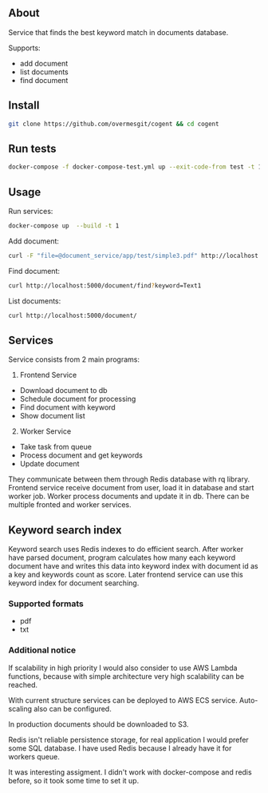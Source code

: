 ## About

Service that finds the best keyword match in documents database.

Supports:
* add document
* list documents
* find document

## Install
```bash
git clone https://github.com/overmesgit/cogent && cd cogent
```

## Run tests
```bash
docker-compose -f docker-compose-test.yml up --exit-code-from test -t 1 --build
```

## Usage
Run services:

```bash
docker-compose up  --build -t 1
```

Add document:

```bash
curl -F "file=@document_service/app/test/simple3.pdf" http://localhost:5000/document/add
```

Find document:

```bash
curl http://localhost:5000/document/find?keyword=Text1
```

List documents:

```bash
curl http://localhost:5000/document/
```

## Services
Service consists from 2 main programs:

1. Frontend Service

* Download document to db
* Schedule document for processing
* Find document with keyword
* Show document list

2. Worker Service

* Take task from queue
* Process document and get keywords
* Update document

They communicate between them through Redis database with rq library.
Frontend service receive document from user, load it in database and start 
worker job. Worker process documents and update it in db.
There can be multiple fronted and worker services.

## Keyword search index

Keyword search uses Redis indexes to do efficient search. 
After worker have parsed document, program calculates how many 
each keyword document have and writes this data into keyword index 
with document id as a key and keywords count as score.
Later frontend service can use this keyword index for document
searching.

### Supported formats

* pdf
* txt

### Additional notice

If scalability in high priority I would also consider to use AWS Lambda functions,
because with simple architecture very high scalability can be reached.

With current structure services can be deployed to AWS ECS service. Auto-scaling also can be
configured.

In production documents should be downloaded to S3.

Redis isn't reliable persistence storage, for real application I would prefer some SQL database.
I have used Redis because I already have it for workers queue.

It was interesting assigment. I didn't work with docker-compose and redis before, so it took
some time to set it up.